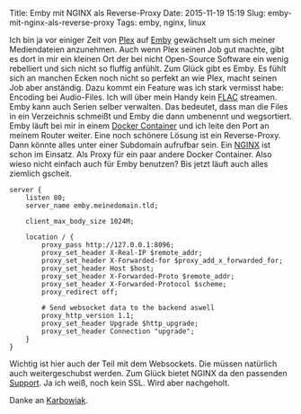 Title: Emby mit NGINX als Reverse-Proxy
Date: 2015-11-19 15:19
Slug: emby-mit-nginx-als-reverse-proxy
Tags: emby, nginx, linux


Ich bin ja vor einiger Zeit von [Plex](https://plex.tv/) auf [Emby](http://emby.media) gewächselt um sich meiner Mediendateien anzunehmen. Auch wenn Plex seinen Job gut machte, gibt es dort in mir ein kleinen Ort der bei nicht Open-Source Software ein wenig rebelliert und sich nicht so fluffig anfühlt. Zum Glück gibt es Emby. Es fühlt sich an manchen Ecken noch nicht so perfekt an wie Plex, macht seinen Job aber anständig. Dazu kommt ein Feature was ich stark vermisst habe: Encoding bei Audio-Files. Ich will über mein Handy kein [FLAC](https://de.wikipedia.org/wiki/Free_Lossless_Audio_Codec) streamen. Emby kann auch Serien selber verwalten. Das bedeutet, dass man die Files in ein Verzeichnis schmeißt und Emby die dann umbenennt und wegsortiert. Emby läuft bei mir in einem [Docker Container](https://hub.docker.com/r/emby/embyserver/) und ich leite den Port an meinem Router weiter. Eine noch schönere Lösung ist ein Reverse-Proxy. Dann könnte alles unter einer Subdomain aufrufbar sein. Ein [NGINX](http://nginx.org/) ist schon im Einsatz. Als Proxy für ein paar andere Docker Container. Also wieso nicht einfach auch für Emby benutzen? Bis jetzt läuft auch alles ziemlich gscheit.

    server {
        listen 80;
        server_name emby.meinedomain.tld;

        client_max_body_size 1024M;

        location / {
            proxy_pass http://127.0.0.1:8096;
            proxy_set_header X-Real-IP $remote_addr;
            proxy_set_header X-Forwarded-for $proxy_add_x_forwarded_for;
            proxy_set_header Host $host;
            proxy_set_header X-Forwarded-Proto $remote_addr;
            proxy_set_header X-Forwarded-Protocol $scheme;
            proxy_redirect off;

            # Send websocket data to the backend aswell
            proxy_http_version 1.1;
            proxy_set_header Upgrade $http_upgrade;
            proxy_set_header Connection "upgrade";
        }
    }

Wichtig ist hier auch der Teil mit dem Websockets. Die müssen natürlich auch weitergeschubst werden. Zum Glück bietet NGINX da den passenden [Support](https://www.nginx.com/blog/websocket-nginx/). Ja ich weiß, noch kein SSL. Wird aber nachgeholt.

Danke an [Karbowiak](http://emby.media/community/index.php?/topic/22889-emby-behind-a-reverse-proxy-remote-control-issue/?p=225882).

